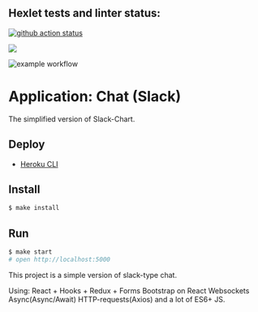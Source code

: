 ## Hexlet tests and linter status:

[![github action status](https://github.com/hexlet-components/projects-frontend-l4-server/workflows/Node%20CI/badge.svg)](../../actions)

<a href="https://codeclimate.com/github/chedosaf/frontend-project-lvl4/maintainability"><img src="https://api.codeclimate.com/v1/badges/1ed5729ed81d55c07c25/maintainability" /></a>

![example workflow](https://github.com/chedosaf/frontend-project-lvl4/actions/workflows/lint/badge.svg)

# Application: Chat (Slack)

The simplified version of Slack-Chart.

## Deploy

* [Heroku CLI](https://frontend-hexlet-4-chedosaf.herokuapp.com/)

## Install

```sh
$ make install
```

## Run

```sh
$ make start
# open http://localhost:5000
```

This project is a simple version of slack-type chat.

Using:
React + Hooks + Redux + Forms
Bootstrap on React
Websockets
Async(Async/Await)
HTTP-requests(Axios)
and a lot of ES6+ JS.
